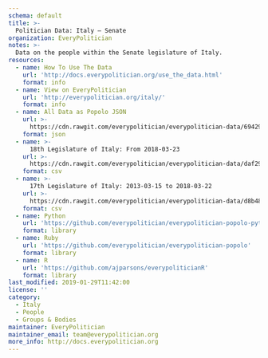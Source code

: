 ```yaml
---
schema: default
title: >-
  Politician Data: Italy — Senate
organization: EveryPolitician
notes: >-
  Data on the people within the Senate legislature of Italy.
resources:
  - name: How To Use The Data
    url: 'http://docs.everypolitician.org/use_the_data.html'
    format: info
  - name: View on EveryPolitician
    url: 'http://everypolitician.org/italy/'
    format: info
  - name: All Data as Popolo JSON
    url: >-
      https://cdn.rawgit.com/everypolitician/everypolitician-data/69429fa481af2c959c4684a065acec491044aa28/data/Italy/Senate/ep-popolo-v1.0.json
    format: json
  - name: >-
      18th Legislature of Italy: From 2018-03-23
    url: >-
      https://cdn.rawgit.com/everypolitician/everypolitician-data/daf295d3ccfe6e220c9e793ed5fa8ebcc30c0eb0/data/Italy/Senate/term-18.csv
    format: csv
  - name: >-
      17th Legislature of Italy: 2013-03-15 to 2018-03-22
    url: >-
      https://cdn.rawgit.com/everypolitician/everypolitician-data/d8b48d831c6bc0c7ec73898ac2bc921e3317dc00/data/Italy/Senate/term-17.csv
    format: csv
  - name: Python
    url: 'https://github.com/everypolitician/everypolitician-popolo-python'
    format: library
  - name: Ruby
    url: 'https://github.com/everypolitician/everypolitician-popolo'
    format: library
  - name: R
    url: 'https://github.com/ajparsons/everypoliticianR'
    format: library
last_modified: 2019-01-29T11:42:00
license: ''
category:
  - Italy
  - People
  - Groups & Bodies
maintainer: EveryPolitician
maintainer_email: team@everypolitician.org
more_info: http://docs.everypolitician.org
---
```

